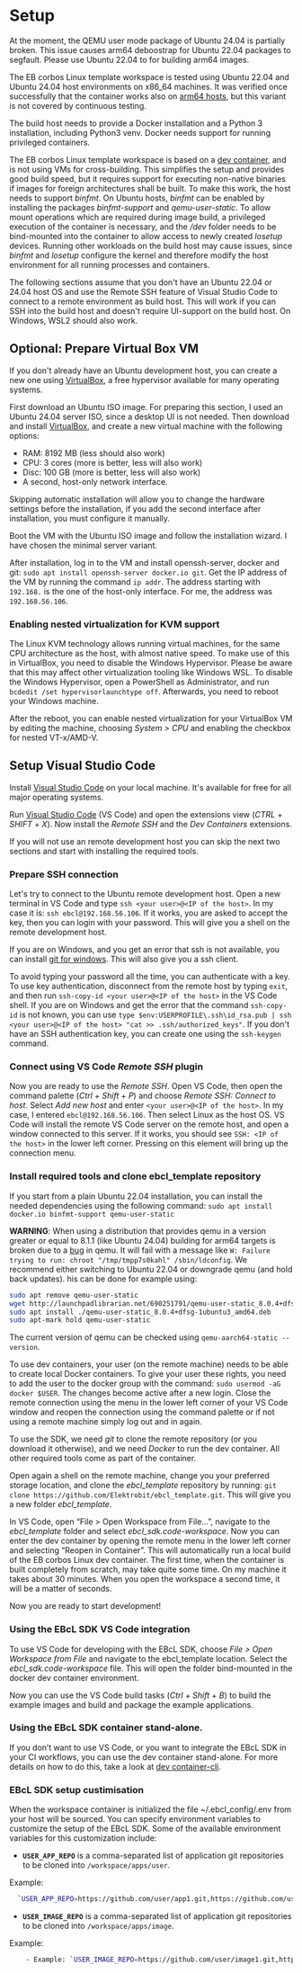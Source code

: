 # Setup

<div class="warning">
At the moment, the QEMU user mode package of Ubuntu 24.04 is partially broken.
This issue causes arm64 deboostrap for Ubuntu 22.04 packages to segfault.
Please use Ubuntu 22.04 to for building arm64 images.
</div>

The EB corbos Linux template workspace is tested using Ubuntu 22.04 and Ubuntu 24.04 host environments on x86_64 machines.
It was verified once successfully that the container works also on [arm64 hosts](./arm64_host.md), but this variant is not covered by continuous testing.

The build host needs to provide a Docker installation and a Python 3 installation, including Python3 venv.
Docker needs support for running privileged containers.

The EB corbos Linux template workspace is based on a [dev container](https://github.com/Elektrobit/ebcl_dev_container), and is not using VMs for cross-building.
This simplifies the setup and provides good build speed, but it requires support for executing non-native binaries if images for foreign architectures shall be built.
To make this work, the host needs to support _binfmt_. On Ubuntu hosts, _binfmt_ can be enabled by installing the packages _binfmt-support_ and _qemu-user-static_. To allow mount operations which are required during image build, a privileged execution of the container is necessary, and the _/dev_ folder needs to be bind-mounted into the container to allow access to newly created _losetup_ devices.
Running other workloads on the build host may cause issues, since _binfmt_ and _losetup_ configure the kernel and therefore modify the host environment for all running processes and containers.

The following sections assume that you don't have an Ubuntu 22.04 or 24.04 host OS and use the Remote SSH feature of Visual Studio Code to connect to a remote environment as build host.
This will work if you can SSH into the build host and doesn't require UI-support on the build host.
On Windows, WSL2 should also work.

## Optional: Prepare Virtual Box VM

If you don't already have an Ubuntu development host, you can create a new one using [VirtualBox](https://www.virtualbox.org/), a free hypervisor available for many operating systems.

First download an Ubuntu ISO image.
For preparing this section, I used an Ubuntu 24.04 server ISO, since a desktop UI is not needed.
Then download and install [VirtualBox](https://www.virtualbox.org/), and create a new virtual machine with the following options:

- RAM: 8192 MB (less should also work)
- CPU: 3 cores (more is better, less will also work)
- Disc: 100 GB (more is better, less will also work)
- A second, host-only network interface.

Skipping automatic installation will allow you to change the hardware settings before the installation, if you add the second interface after installation, you must configure it manually.

Boot the VM with the Ubuntu ISO image and follow the installation wizard.
I have chosen the minimal server variant.

After installation, log in to the VM and install openssh-server, docker and git: `sudo apt install openssh-server docker.io git`. Get the IP address of the VM by running the command `ip addr`. The address starting with `192.168.` is the one of the host-only interface.
For me, the address was `192.168.56.106`.

### Enabling nested virtualization for KVM support

The Linux KVM technology allows running virtual machines, for the same CPU architecture as the host, with almost native speed.
To make use of this in VirtualBox, you need to disable the Windows Hypervisor.
Please be aware that this may affect other virtualization tooling like Windows WSL.
To disable the Windows Hypervisor, open a PowerShell as Administrator, and run `bcdedit /set hypervisorlaunchtype off`. Afterwards, you need to reboot your Windows machine.

After the reboot, you can enable nested virtualization for your VirtualBox VM by editing the machine, choosing _System > CPU_ and enabling the checkbox for nested VT-x/AMD-V.

## Setup Visual Studio Code

Install [Visual Studio Code](https://code.visualstudio.com/) on your local machine.
It's available for free for all major operating systems.

Run [Visual Studio Code](https://code.visualstudio.com/) (VS Code) and open the extensions view (_CTRL_ + _SHIFT_ + _X_). Now install the _Remote SSH_ and the _Dev Containers_ extensions.

If you will not use an remote development host you can skip the next two sections and start with installing the required tools.

### Prepare SSH connection

Let's try to connect to the Ubuntu remote development host.
Open a new terminal in VS Code and type `ssh <your user>@<IP of the host>`. In my case it is: `ssh ebcl@192.168.56.106`. If it works, you are asked to accept the key, then you can login with your password.
This will give you a shell on the remote development host.

If you are on Windows, and you get an error that ssh is not available, you can install [git for windows](https://www.git-scm.com/download/win). This will also give you a ssh client.

To avoid typing your password all the time, you can authenticate with a key.
To use key authentication, disconnect from the remote host by typing `exit`, and then run `ssh-copy-id <your user>@<IP of the host>` in the VS Code shell.
If you are on Windows and get the error that the command `ssh-copy-id` is not known, you can use `type $env:USERPROFILE\.ssh\id_rsa.pub | ssh <your user>@<IP of the host> "cat >> .ssh/authorized_keys"`. If you don't have an SSH authentication key, you can create one using the `ssh-keygen` command.

### Connect using VS Code _Remote SSH_ plugin

Now you are ready to use the _Remote SSH_. Open VS Code, then open the command palette (_Ctrl_ + _Shift_ + _P_) and choose _Remote SSH: Connect to host_. Select _Add new host_  and enter `<your user>@<IP of the host>`. In my case, I entered `ebcl@192.168.56.106`. Then select Linux as the host OS.
VS Code will install the remote VS Code server on the remote host, and open a window connected to this server.
If it works, you should see `SSH: <IP of the host>` in the lower left corner.
Pressing on this element will bring up the connection menu.

### Install required tools and clone ebcl_template repository


If you start from a plain Ubuntu 22.04 installation, you can install the needed dependencies using the following command: `sudo apt install docker.io binfmt-support qemu-user-static`

**WARNING**:
When using a distribution that provides qemu in a version greater or equal to 8.1.1 (like Ubuntu 24.04) building for arm64 targets is broken due to a [bug](https://gitlab.com/qemu-project/qemu/-/issues/1913) in qemu. It will fail with a message like `W: Failure trying to run: chroot "/tmp/tmpp7s0kahl" /sbin/ldconfig`.
We recommend either switching to Ubuntu 22.04 or downgrade qemu (and hold back updates).
his can be done for example using:
```sh
sudo apt remove qemu-user-static
wget http://launchpadlibrarian.net/690251791/qemu-user-static_8.0.4+dfsg-1ubuntu3_amd64.deb
sudo apt install ./qemu-user-static_8.0.4+dfsg-1ubuntu3_amd64.deb
sudo apt-mark hold qemu-user-static
```
The current version of qemu can be checked using `qemu-aarch64-static --version`.

To use dev containers, your user (on the remote machine) needs to be able to create local Docker containers.
To give your user these rights, you need to add the user to the docker group with the command: `sudo usermod -aG docker $USER`. The changes become active after a new login.
Close the remote connection using the menu in the lower left corner of your VS Code window and reopen the connection using the command palette or if not using a remote machine simply log out and in again.

To use the SDK, we need _git_ to clone the remote repository (or you download it otherwise), and we need _Docker_ to run the dev container.
All other required tools come as part of the container.

Open again a shell on the remote machine, change you your preferred storage location, and clone the _ebcl_template_ repository by running: `git clone https://github.com/Elektrobit/ebcl_template.git`. This will give you a new folder _ebcl_template_.

In VS Code, open “File > Open Workspace from File…”, navigate to the _ebcl_template_ folder and select _ebcl_sdk.code-workspace_. Now you can enter the dev container by opening the remote menu in the lower left corner and selecting “Reopen in Container”.
This will automatically run a local build of the EB corbos Linux dev container.
The first time, when the container is built completely from scratch, may take quite some time.
On my machine it takes about 30 minutes.
When you open the workspace a second time, it will be a matter of seconds.

Now you are ready to start development!

### Using the EBcL SDK VS Code integration

To use VS Code for developing with the EBcL SDK, choose _File > Open Workspace from File_ and navigate to the ebcl_template location.
Select the _ebcl_sdk.code-workspace_ file.
This will open the folder bind-mounted in the docker dev container environment.

Now you can use the VS Code build tasks (_Ctrl_ + _Shift_ + _B_) to build the example images and build and package the example applications.

### Using the EBcL SDK container stand-alone.

If you don’t want to use VS Code, or you want to integrate the EBcL SDK in your CI workflows, you can use the dev container stand-alone.
For more details on how to do this, take a look at [dev container-cli](https://elektrobit.github.io/ebcl_template/main_2.x/intro/dev_container.html).

### EBcL SDK setup custimisation

When the workspace container is initialized the file ~/.ebcl_config/.env from your host will be sourced.
You can specify environment variables to customize the setup of the EBcL SDK.
Some of the available environment variables for this customization include:

- **`USER_APP_REPO`** is a comma-separated list of application git repositories to be cloned into `/workspace/apps/user`.

Example:

```bash
  `USER_APP_REPO=https://github.com/user/app1.git,https://github.com/user/app2.git`
```

- **`USER_IMAGE_REPO`** is a comma-separated list of application git repositories to be cloned into `/workspace/apps/image`.


Example:

```bash
    - Example: `USER_IMAGE_REPO=https://github.com/user/image1.git,https://github.com/user/image2.git`
```
